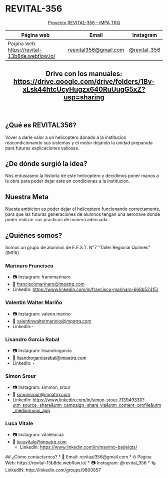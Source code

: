 # REVITAL-356
<div align="center">
  
[Proyecto REVITAL-356 - IMPA TRQ](https://www.instagram.com/revital_356/?hl=es-la)

| Página web | Email | Instagram |
|------------|-------|-----------|
|Pagina web: https://revital-13b8de.webflow.io/|reevital356@gmail.com|[@revital_356](https://www.instagram.com/revital_356/?hl=es-la)|

## Drive con los manuales: https://drive.google.com/drive/folders/1Bv-xLsk44htcUcyHugzx640RuUugG5xZ?usp=sharing

&nbsp;

</div>

## ¿Qué es REVITAL356?
Vover a darle valor a un helicoptero donado a la institucion reacondicionando sus sistemas y el motor dejando la unidad preparada para futuras explicaciones valiosas.

## ¿De dónde surgió la idea?
Nos entusiasmo la historia de este helicoptero y decidimos poner manos a la obra para poder dejar este en condiciones a la institucion.

## Nuestra Meta
Nuesta ambicion es poder dejar el helicoptero funcionando correctamente, para que las futuras generaciones de alumnos tengan una aeronave donde poder realizar sus practicas de manera adecuada.

## ¿Quiénes somos?
Somos un grupo de alumnos de E.E.S.T. N°7 "Taller Regional Quilmes" (IMPA).

### Marinaro Francisco
* 📷 Instagram: frannmarinaro
* 📧 franciscomarinaro@impatrq.com
* LinkedIn: https://www.linkedin.com/in/francisco-marinaro-668b52315/

### Valentin Walter Mariño
* 📷 Instagram: valenn.marino
* 📧 valentinwaltermarinio@impatrq.com  
* LinkedIn:- 

### Lisandro Garcia Rabal
* 📷 Instagram: liisandrogarcia
* 📧 lisandrogarciarabal@impatrq.com
* LinkedIn: -

### Simon Srour
* 📷 Instagram: simmon_srour
* 📧 simonsrour@impatrq.com
* LinkedIn: https://www.linkedin.com/in/simon-srour-713949330?utm_source=share&utm_campaign=share_via&utm_content=profile&utm_medium=ios_app 

### Luca Vitale
* 📷 Instagram: vitalelucaa
* 📧 lucavitale@impatrq.com
  * LinkedIn: https://www.linkedin.com/in/maximo-badeigts/

</div>
## ¿Cómo contactarnos?
* 📧 Email: revitaal356@gmail.com
* 🌐 Página Web: https://revital-13b8de.webflow.io/
* 📷 Instagram: @revital_356
* 🗞️ LinkedIN: http://linkedin.com/groups/9800857
